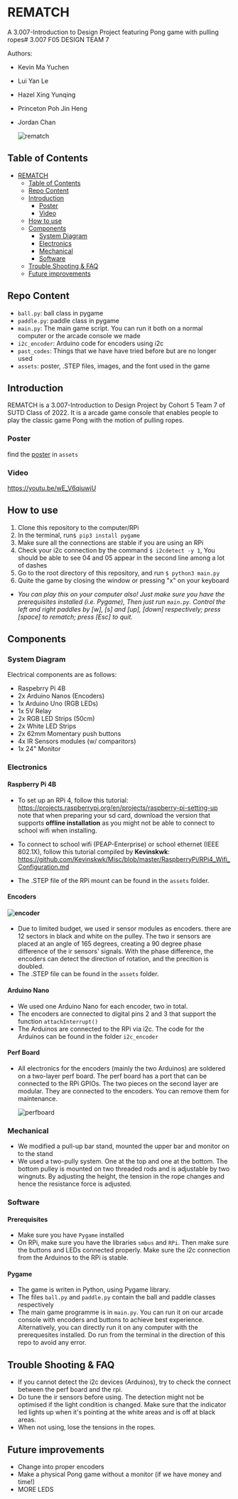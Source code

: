 # REMATCH <a name="rematch"></a>
A 3.007-Introduction to Design Project featuring Pong game with pulling ropes# 3.007 F05 DESIGN TEAM 7

Authors:
 - Kevin Ma Yuchen

 - Lui Yan Le 

 - Hazel Xing Yunqing

 - Princeton Poh Jin Heng 

 - Jordan Chan 

   ![rematch](assets/rematch.jpg)

## Table of Contents <a name="table-of-contents"></a>
- [REMATCH](#rematch)
    - [Table of Contents](#table-of-contents)
    - [Repo Content](#repo-content)
    - [Introduction](#introduction)
        - [Poster](#poster)
        - [Video](#video)
    - [How to use](#how-to-use)
    - [Components](#components)
        - [System Diagram](#system-diagram)
        - [Electronics](#electronics)
        - [Mechanical](#mechanical)
        - [Software](#software)
    - [Trouble Shooting & FAQ](trouble-shooting-&-faq)
    - [Future improvements](#future-improvements)

## Repo Content <a name="repo-content"></a>
- `ball.py`: ball class in pygame
- `paddle.py`: paddle class in pygame
- `main.py`: The main game script. You can run it both on a normal computer or the arcade console we made
- `i2c_encoder`: Arduino code for encoders using i2c
- `past_codes`: Things that we have have tried before but are no longer used
- `assets`: poster, .STEP files, images, and the font used in the game

## Introduction <a name="introduction"></a>
REMATCH is a 3.007-Introduction to Design Project by Cohort 5 Team 7 of SUTD Class of 2022. It is a arcade game console that enables people to play the classic game Pong with the motion of pulling ropes.

### Poster <a name="poster"></a>
find the [poster](assets/poster.pdf) in `assets`

### Video <a name="video"></a>
https://youtu.be/wE_V6qiuwjU

## How to use <a name="how-to-use"></a>
1. Clone this repository to the computer/RPi
2. In the terminal, run`$ pip3 install pygame`
3. Make sure all the connections are stable if you are using an RPi
4. Check your i2c connection by the command `$ i2cdetect -y 1`, You should be able to see 04 and 05 appear in the second line among a lot of dashes
5. Go to the root directory of this repository, and run `$ python3 main.py`
6. Quite the game by closing the window or pressing "x" on your keyboard

- *You can play this on your computer also! Just make sure you have the prerequisites installed (i.e. Pygame), Then just run `main.py`. Control the left and right paddles by [w], [s] and [up], [down] respectively; press [space] to rematch; press [Esc] to quit.* 

## Components <a name="components"></a>

### System Diagram <a name="system-diagram"></a>

Electrical components are as follows: 

- Raspebrry Pi 4B
- 2x Arduino Nanos (Encoders)
- 1x Arduino Uno (RGB LEDs)
- 1x 5V Relay
- 2x RGB LED Strips (50cm)
- 2x White LED Strips
- 2x 62mm Momentary push buttons
- 4x IR Sensors modules (w/ comparitors)
- 1x 24" Monitor


### Electronics <a name="electronics"></a>

#### Raspberry Pi 4B

- To set up an RPi 4, follow this tutorial: https://projects.raspberrypi.org/en/projects/raspberry-pi-setting-up 
  note that when preparing your sd card, download the version that supports **offline installation** as you might not be able to connect to school wifi when installing.


- To connect to school wifi (PEAP-Enterprise) or school ethernet (IEEE 802.1X), follow this tutorial compiled by **Kevinskwk**:
https://github.com/Kevinskwk/Misc/blob/master/RaspberryPi/RPi4_Wifi_Configuration.md 
- The .STEP file of the RPi mount can be found in the `assets` folder.

#### Encoders

#### ![encoder](assets/encoder.jpg)

- Due to limited budget, we used ir sensor modules as encoders. there are 12 sectors in black and white on the pulley. The two ir sensors are placed at an angle of 165 degrees, creating a 90 degree phase difference of the ir sensors' signals. With the phase difference, the encoders can detect the direction of rotation, and the precition is doubled.
- The .STEP file can be found in the `assets` folder.

#### Arduino Nano
- We used one Arduino Nano for each encoder, two in total.
- The encoders are connected to digital pins 2 and 3 that support the function `attachInterrupt()`
- The Arduinos are connected to the RPi via i2c. The code for the Arduinos can be found in the folder `i2c_encoder`

#### Perf Board

- All electronics for the encoders (mainly the two Arduinos) are soldered on a two-layer perf board. The perf board has a port that can be connected to the RPi GPIOs. The two pieces on the second layer are modular. They are connected to the encoders. You can remove them for maintenance.

  ![perfboard](assets/perfboard.jpg)

### Mechanical <a name="mechanical"></a>
- We modified a pull-up bar stand, mounted the upper bar and monitor on to the stand
- We used a two-pully system. One at the top and one at the bottom. The bottom pulley is mounted on two threaded rods and is adjustable by two wingnuts. By adjusting the height, the tension in the rope changes and hence the resistance force is adjusted. 

### Software <a name="software"></a>

#### Prerequisites
- Make sure you have `Pygame` installed
- On RPi, make sure you have the libraries `smbus` and `RPi`. Then make sure the buttons and LEDs connected properly. Make sure the i2c connection from the Arduinos to the RPi is stable.

#### Pygame
- The game is writen in Python, using Pygame library.
- The files `ball.py` and `paddle.py` contain the ball and paddle classes respectively
- The main game programme is in `main.py`. You can run it on our arcade console with encoders and buttons to achieve best experience. Alternatively, you can directly run it on any computer with the prerequesites installed. Do run from the terminal in the direction of this repo to avoid any error.

## Trouble Shooting & FAQ <a name="trouble-shooting-&-faq"></a>
- If you cannot detect the i2c devices (Arduinos), try to check the connect between the perf board and the rpi.
- Do tune the ir sensors before using. The detection might not be optimised if the light condition is changed. Make sure that the indicator led lights up when it's pointing at the white areas and is off at black areas.
- When not using, lose the tensions in the ropes.

## Future improvements <a name="future-improvements"></a>
- Change into proper encoders
- Make a physical Pong game without a monitor (if we have money and time!)
- MORE LEDS
